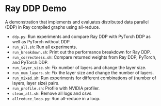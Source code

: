 # Ray DDP Demo

A demonstration that implements and evaluates distributed data parallel (DDP) in Ray compiled graphs using all-reduce.

- `ddp.py`: Run experiments and compare Ray DDP with PyTorch DDP as well as PyTorch without DDP.
- `run_all.sh`: Run all experiments.
- `run_breakdown.sh`: Print out the performance breakdown for Ray DDP.
- `run_correctness.sh`: Compare returned weights from Ray DDP, PyTorch, and PyTorch DDP.
- `run_layer_size.sh`: Fix number of layers and change the layer size.
- `run_num_layers.sh`: Fix the layer size and change the number of layers.
- `run_mixed.sh`: Run experiments for different combinations of (number of layers, layer size) pairs.
- `run_profile.sh`: Profile with NVIDIA profiler.
- `clean_all.sh`: Remove all logs and csvs.
- `allreduce_loop.py`: Run all-reduce in a loop.
